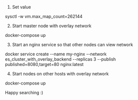 1. Set value

sysctl -w vm.max_map_count=262144

2. Start master node with overlay network

docker-compose up


3. Start an nginx service so that other nodes can view network

docker service create --name my-nginx --network es_cluster_with_overlay_backend --replicas 3 --publish published=8080,target=80 nginx:latest


4. Start nodes on other hosts with overlay network

docker-compose up



Happy searching :)

